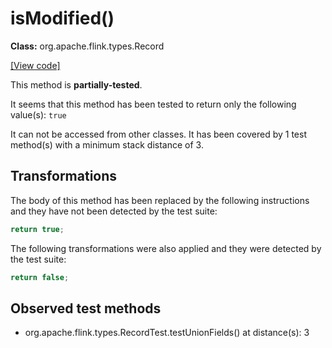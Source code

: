 # isModified()

**Class:** org.apache.flink.types.Record

[[View code]](https://github.com/apache/flink/blob/740f711c4ec9c4b7cdefd01c9f64857c345a68a1/flink-core/src/main/java//org/apache/flink/types/Record.java#L438)

This method is **partially-tested**.

It seems that this method has been tested to return only the following value(s): `true`


It can not be accessed from other classes. 
It has been covered by 1 test method(s) with a minimum stack distance of 3.

## Transformations


The body of this method has been replaced by the following instructions and they have not been detected by the test suite:

```Java
return true;
```

The following transformations were also applied and they were detected by the test suite:

```Java
return false;
```





## Observed test methods

* org.apache.flink.types.RecordTest.testUnionFields() at distance(s): 3

